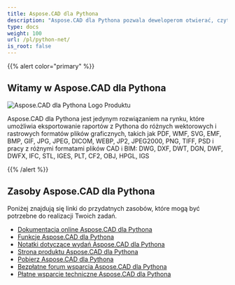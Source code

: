 ```yaml
---
title: Aspose.CAD dla Pythona
description: "Aspose.CAD dla Pythona pozwala deweloperom otwierać, czytać i przetwarzać pliki AutoCAD DWG, DXF, DWT oraz inne formaty plików CAD i BIM, takie jak: DGN, DWF, DWFX, IFC, STL, IGES, PLT, CF2, OBJ, HPGL, IGS."
type: docs
weight: 100
url: /pl/python-net/
is_root: false
---
```


{{% alert color="primary" %}}

## **Witamy w Aspose.CAD dla Pythona**

![Aspose.CAD dla Pythona Logo Produktu](/_assets/home_4.png)

Aspose.CAD dla Pythona jest jedynym rozwiązaniem na rynku, które umożliwia eksportowanie raportów z Pythona do różnych wektorowych i rastrowych formatów plików graficznych, takich jak PDF, WMF, SVG, EMF, BMP, GIF, JPG, JPEG, DICOM, WEBP, JP2, JPEG2000, PNG, TIFF, PSD i pracy z różnymi formatami plików CAD i BIM: DWG, DXF, DWT, DGN, DWF, DWFX, IFC, STL, IGES, PLT, CF2, OBJ, HPGL, IGS

{{% /alert %}}

## **Zasoby Aspose.CAD dla Pythona**

Poniżej znajdują się linki do przydatnych zasobów, które mogą być potrzebne do realizacji Twoich zadań.

- [Dokumentacja online Aspose.CAD dla Pythona](/pl/cad/python-net/)
- [Funkcje Aspose.CAD dla Pythona](/pl/cad/python-net/features-overview/)
- [Notatki dotyczące wydań Aspose.CAD dla Pythona](https://releases.aspose.com/cad/python-net/release-notes/)
- [Strona produktu Aspose.CAD dla Pythona](https://products.aspose.com/cad/python-net/)
- [Pobierz Aspose.CAD dla Pythona](https://downloads.aspose.com/cad/python-net)
- [Bezpłatne forum wsparcia Aspose.CAD dla Pythona](https://forum.aspose.com/c/cad/19)
- [Płatne wsparcie techniczne Aspose.CAD dla Pythona](https://helpdesk.aspose.com/)

